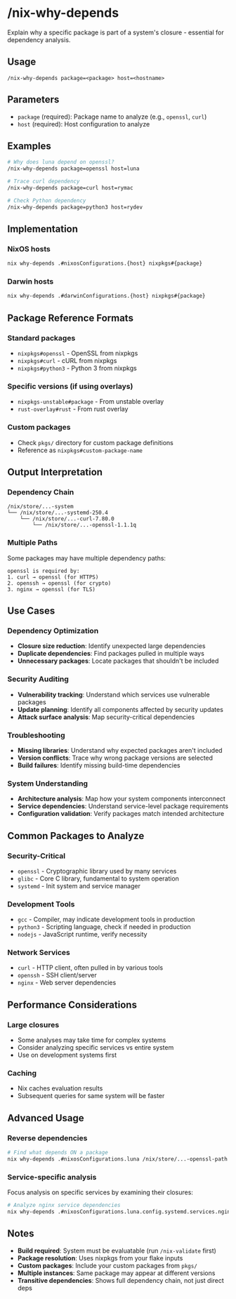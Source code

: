 # /nix-why-depends

Explain why a specific package is part of a system's closure - essential for dependency analysis.

## Usage

```
/nix-why-depends package=<package> host=<hostname>
```

## Parameters

- `package` (required): Package name to analyze (e.g., `openssl`, `curl`)
- `host` (required): Host configuration to analyze

## Examples

```bash
# Why does luna depend on openssl?
/nix-why-depends package=openssl host=luna

# Trace curl dependency
/nix-why-depends package=curl host=rymac

# Check Python dependency
/nix-why-depends package=python3 host=rydev
```

## Implementation

### NixOS hosts
```bash
nix why-depends .#nixosConfigurations.{host} nixpkgs#{package}
```

### Darwin hosts
```bash
nix why-depends .#darwinConfigurations.{host} nixpkgs#{package}
```

## Package Reference Formats

### Standard packages
- `nixpkgs#openssl` - OpenSSL from nixpkgs
- `nixpkgs#curl` - cURL from nixpkgs
- `nixpkgs#python3` - Python 3 from nixpkgs

### Specific versions (if using overlays)
- `nixpkgs-unstable#package` - From unstable overlay
- `rust-overlay#rust` - From rust overlay

### Custom packages
- Check `pkgs/` directory for custom package definitions
- Reference as `nixpkgs#custom-package-name`

## Output Interpretation

### Dependency Chain
```
/nix/store/...-system
└── /nix/store/...-systemd-250.4
    └── /nix/store/...-curl-7.80.0
        └── /nix/store/...-openssl-1.1.1q
```

### Multiple Paths
Some packages may have multiple dependency paths:
```
openssl is required by:
1. curl → openssl (for HTTPS)
2. openssh → openssl (for crypto)
3. nginx → openssl (for TLS)
```

## Use Cases

### Dependency Optimization
- **Closure size reduction**: Identify unexpected large dependencies
- **Duplicate dependencies**: Find packages pulled in multiple ways
- **Unnecessary packages**: Locate packages that shouldn't be included

### Security Auditing
- **Vulnerability tracking**: Understand which services use vulnerable packages
- **Update planning**: Identify all components affected by security updates
- **Attack surface analysis**: Map security-critical dependencies

### Troubleshooting
- **Missing libraries**: Understand why expected packages aren't included
- **Version conflicts**: Trace why wrong package versions are selected
- **Build failures**: Identify missing build-time dependencies

### System Understanding
- **Architecture analysis**: Map how your system components interconnect
- **Service dependencies**: Understand service-level package requirements
- **Configuration validation**: Verify packages match intended architecture

## Common Packages to Analyze

### Security-Critical
- `openssl` - Cryptographic library used by many services
- `glibc` - Core C library, fundamental to system operation
- `systemd` - Init system and service manager

### Development Tools
- `gcc` - Compiler, may indicate development tools in production
- `python3` - Scripting language, check if needed in production
- `nodejs` - JavaScript runtime, verify necessity

### Network Services
- `curl` - HTTP client, often pulled in by various tools
- `openssh` - SSH client/server
- `nginx` - Web server dependencies

## Performance Considerations

### Large closures
- Some analyses may take time for complex systems
- Consider analyzing specific services vs entire system
- Use on development systems first

### Caching
- Nix caches evaluation results
- Subsequent queries for same system will be faster

## Advanced Usage

### Reverse dependencies
```bash
# Find what depends ON a package
nix why-depends .#nixosConfigurations.luna /nix/store/...-openssl-path
```

### Service-specific analysis
Focus analysis on specific services by examining their closures:
```bash
# Analyze nginx service dependencies
nix why-depends .#nixosConfigurations.luna.config.systemd.services.nginx nixpkgs#openssl
```

## Notes

- **Build required**: System must be evaluatable (run `/nix-validate` first)
- **Package resolution**: Uses nixpkgs from your flake inputs
- **Custom packages**: Include your custom packages from `pkgs/`
- **Multiple instances**: Same package may appear at different versions
- **Transitive dependencies**: Shows full dependency chain, not just direct deps
